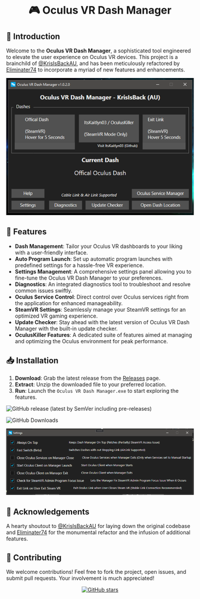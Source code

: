 <div align="center">

# 🎮 Oculus VR Dash Manager

</div>

## 🚀 Introduction

Welcome to the **Oculus VR Dash Manager**, a sophisticated tool engineered to elevate the user experience on Oculus VR devices. This project is a brainchild of [@KrisIsBackAU](https://github.com/KrisIsBackAU), and has been meticulously refactored by [Eliminater74](https://github.com/Eliminater74) to incorporate a myriad of new features and enhancements.

<div align="center">

![Main Interface](https://github.com/DevOculus-Meta-Quest/Oculus-VR-Dash-Manager/blob/Main-Test/Main.PNG)

</div>

## 🌟 Features

- **Dash Management**: Tailor your Oculus VR dashboards to your liking with a user-friendly interface.
- **Auto Program Launch**: Set up automatic program launches with predefined settings for a hassle-free VR experience.
- **Settings Management**: A comprehensive settings panel allowing you to fine-tune the Oculus VR Dash Manager to your preferences.
- **Diagnostics**: An integrated diagnostics tool to troubleshoot and resolve common issues swiftly.
- **Oculus Service Control**: Direct control over Oculus services right from the application for enhanced manageability.
- **SteamVR Settings**: Seamlessly manage your SteamVR settings for an optimized VR gaming experience.
- **Update Checker**: Stay ahead with the latest version of Oculus VR Dash Manager with the built-in update checker.
- **OculusKiller Features**: A dedicated suite of features aimed at managing and optimizing the Oculus environment for peak performance.

## 📥 Installation

1. **Download**: Grab the latest release from the [Releases](https://github.com/DevOculus-Meta-Quest/Oculus-VR-Dash-Manager/releases) page.
2. **Extract**: Unzip the downloaded file to your preferred location.
3. **Run**: Launch the `Oculus VR Dash Manager.exe` to start exploring the features.

![GitHub release (latest by SemVer including pre-releases)](https://img.shields.io/github/downloads/DevOculus-Meta-Quest/Oculus-VR-Dash-Manager/total)

![GitHub Downloads](https://img.shields.io/github/release-date/DevOculus-Meta-Quest/Oculus-VR-Dash-Manager?style=plastic)

<div align="center">

![Settings Interface](https://github.com/DevOculus-Meta-Quest/Oculus-VR-Dash-Manager/blob/Main-Test/Settings.PNG)

</div>

## 🙏 Acknowledgements

A hearty shoutout to [@KrisIsBackAU](https://github.com/KrisIsBackAU) for laying down the original codebase and [Eliminater74](https://github.com/Eliminater74) for the monumental refactor and the infusion of additional features.

## 🤝 Contributing

We welcome contributions! Feel free to fork the project, open issues, and submit pull requests. Your involvement is much appreciated!

<div align="center">

[![GitHub stars](https://img.shields.io/github/stars/DevOculus-Meta-Quest/Oculus-VR-Dash-Manager.svg?style=social&label=Star&maxAge=2592000)](https://github.com/DevOculus-Meta-Quest/Oculus-VR-Dash-Manager/stargazers/)

</div>
